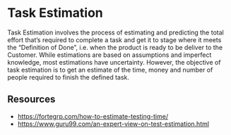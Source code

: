 # Task Estimation 

Task Estimation involves the process of estimating and predicting the total effort that’s required to complete a task and get it to stage where it meets the “Definition of Done”, i.e. when the product is ready to be deliver to the Customer. While estimations are based on assumptions and imperfect knowledge, most estimations have uncertainty. However, the objective of task estimation is to get an estimate of the time, money and number of people required to finish the defined task. 

## Resources
- https://fortegrp.com/how-to-estimate-testing-time/ 
- https://www.guru99.com/an-expert-view-on-test-estimation.html 



